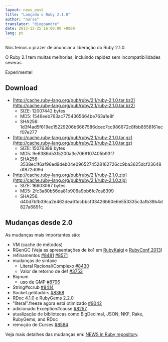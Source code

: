 ```yaml
---
layout: news_post
title: "Lançado o Ruby 2.1.0"
author: "nurse"
translator: "diogoandre"
date: 2013-12-25 16:00:00 +0000
lang: pt
---
```


Nós temos o prazer de anunciar a liberação do Ruby 2.1.0.

O Ruby 2.1 tem muitas melhorias, incluindo rapidez sem incompatibilidades severas.

Experimente!

## Download

* [http://cache.ruby-lang.org/pub/ruby/2.1/ruby-2.1.0.tar.bz2](http://cache.ruby-lang.org/pub/ruby/2.1/ruby-2.1.0.tar.bz2)
  * SIZE:   12007442 bytes
  * MD5:    1546eeb763ac7754365664be763a1e8f
  * SHA256: 1d3f4ad5f619ec15229206b6667586dcec7cc986672c8fbb8558161ecf07e277
* [http://cache.ruby-lang.org/pub/ruby/2.1/ruby-2.1.0.tar.gz](http://cache.ruby-lang.org/pub/ruby/2.1/ruby-2.1.0.tar.gz)
  * SIZE:   15076389 bytes
  * MD5:    9e6386d53f5200a3e7069107405b93f7
  * SHA256: 3538ec1f6af96ed9deb04e0965274528162726cc9ba3625dcf23648df872d09d
* [http://cache.ruby-lang.org/pub/ruby/2.1/ruby-2.1.0.zip](http://cache.ruby-lang.org/pub/ruby/2.1/ruby-2.1.0.zip)
  * SIZE:   16603067 bytes
  * MD5:    2fc3a80b56da81b906a9bb6fc7ca8399
  * SHA256: d40d7bfb39ca2e462dea61dcbbcf33426b60e6e553335c3afb39b4d827a6891c

## Mudanças desde 2.0

As mudanças mais importantes são:

* VM (cache de métodos)
* RGenGC (Veja as apresentações de ko1 em [RubyKaigi](http://rubykaigi.org/2013/talk/S73) e [RubyConf 2013](http://www.atdot.net/~ko1/activities/rubyconf2013-ko1_pub.pdf))
* refinamentos [#8481](https://bugs.ruby-lang.org/issues/8481) [#8571](https://bugs.ruby-lang.org/issues/8571)
* mudanças de sintaxe
  * Literal Racional/Complexo [#8430](https://bugs.ruby-lang.org/issues/8430)
  * Valor de retorno de def [#3753](https://bugs.ruby-lang.org/issues/3753)
* Bignum
  * uso de GMP [#8796](https://bugs.ruby-lang.org/issues/8796)
* String#scrub [#8414](https://bugs.ruby-lang.org/issues/8414)
* Socket.getifaddrs [#8368](https://bugs.ruby-lang.org/issues/8368)
* RDoc 4.1.0 e RubyGems 2.2.0
* "literal".freeze agora está otimizado [#9042](https://bugs.ruby-lang.org/issues/9042)
* adicionado Exception#cause [#8257](https://bugs.ruby-lang.org/issues/8257)
* atualização de bibliotecas como BigDecimal, JSON, NKF, Rake, RubyGems, and RDoc
* remoção de Curses [#8584](https://bugs.ruby-lang.org/issues/8584)

Veja mais detalhes das mudanças em: [NEWS in Ruby repository](https://github.com/ruby/ruby/blob/v2_1_0/NEWS).
